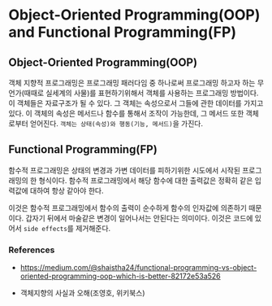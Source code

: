 # Object-Oriented Programming(OOP) and Functional Programming(FP)



## Object-Oriented Programming(OOP)

객체 지향적 프로그래밍은 프로그래밍 패러다임 중 하나로써 프로그래밍 하고자 하는 무언가(때때로 실세계의 사물)를 표현하기위해서 객체를 사용하는 프로그래밍 방법이다. 이 객체들은 자료구조가 될 수 있다. 그 객체는 속성으로서 그들에 관한 데이터를 가지고 있다. 이 객체의 속성은 메서드나 함수를 통해서 조작이 가능한데, 그 메서드 또한 객체로부터 얻어진다. `객체는 상태(속성)와 행동(기능, 메서드)`을 가진다.



## Functional Programming(FP)

함수적 프로그래밍은 상태의 변경과 가변 데이터를 피하기위한 시도에서 시작된 프로그래밍의 한 형식이다. 함수적 프로그래밍에서 해당 함수에 대한 출력값은 정확히 같은 입력값에 대하여 항상 같아야 한다.

이것은 함수적 프로그래밍에서 함수의 출력이 순수하게 함수의 인자값에 의존하기 때문이다. 갑자기 뒤에서 마술같은 변경이 일어나서는 안된다는 의미이다. 이것은 코드에 있어서 `side effects`를 제거해준다.



### References

- https://medium.com/@shaistha24/functional-programming-vs-object-oriented-programming-oop-which-is-better-82172e53a526

- 객체지향의 사실과 오해(조영호, 위키북스)